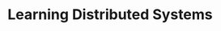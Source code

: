 ---
episode_id: 012-learning-distributed-systems
episode_number: 12 
title: Learning Distributed Systems
description: 
notes: In this episode of The Podlets Podcast, we welcome Michael Gasch from VMware to join our discussion on the necessity (or not) of formal education in working in the realm of distributed systems. There is a common belief that studying computer science is a must if you want to enter this field, but today we talk about the various ways in which individuals can teach themselves everything they need to know. What we establish, however, is that you need a good dose of curiosity and craziness to find your feet in this world, and we discuss the many different pathways you can take to fully equip yourself. Long gone are the days when you needed a degree from a prestigious school - we give you our hit-list of top resources that will go a long way in helping you succeed in this industry. Whether you are someone who prefers learning by  reading, attending Meetups or listening to podcasts, this episode will provide you with lots of new perspectives on learning about distributed systems.  
hosts: 
    - name: 
      url: 
points:
    - 
links:
    - name:
      url: 
video: https://www.youtube.com/embed/pdBMcKzNfhU
related: 
- 
- 
---